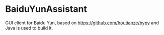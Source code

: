 BaiduYunAssistant
=================

GUI client for Baidu Yun, based on https://github.com/houtianze/bypy and Java is used to build it.

